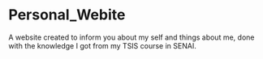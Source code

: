 # Personal_Webite
A website created to inform you about my self and things about me, done with the knowledge I got from my TSIS course in SENAI.
